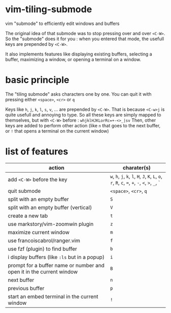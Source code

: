 # vim-tiling-submode
vim "submode" to efficiently edit windows and buffers

The original idea of that submode was to stop pressing over and over `<C-W>`. So the "submode" does it for you : when you entered that mode, the usefull keys are prepended by `<C-W>`.

It also implements features like displaying existing buffers, selecting a buffer, maximizing a window, or opening a terminal on a window.

# basic principle

The "tiling submode" asks characters one by one.
You can quit it with pressing either `<space>`, `<cr>` or `q`

Keys like `h`, `j`, `k`, `l`, `s`, `v`, ... are prepended by `<C-W>`. That is because `<C-w>j` is quite usefull and annoying to type.
So all these keys are simply mapped to themselves, but with `<C-W>` before : `whjklHJKLorRc=+-<>_|sv`
Then, other keys are added to perform other action (like `n` that goes to the next buffer, or `!` that opens a terminal on the current window)

# list of features

| action | charater(s) |
| ------ | ----------- |
| add `<C-W>` before the key | `w`, `h`, `j`, `k`, `l`, `H`, `J`, `K`, `L`, `o`, `r`, `R`, `c`, `=`, `+`, `-`, `<`, `>`, `_`, `|`, `s`, `v`, `T` |
| quit submode | `<space>`, `<cr>`, `q` |
| split with an empty buffer | `S` |
| split with an empty buffer (vertical) | `V` |
| create a new tab | `t` |
| use markstory/vim-zoomwin plugin | `z` |
| maximize current window | `m` |
| use francoiscabrol/ranger.vim | `f` |
| use fzf (plugin) to find buffer | `b` |
| i display buffers (like `:ls` but in a popup) | `i` |
| prompt for a buffer name or number and open it in the current window | `B` |
| next buffer | `n` |
| previous buffer | `p` |
| start an embed terminal in the current window | `!` |


